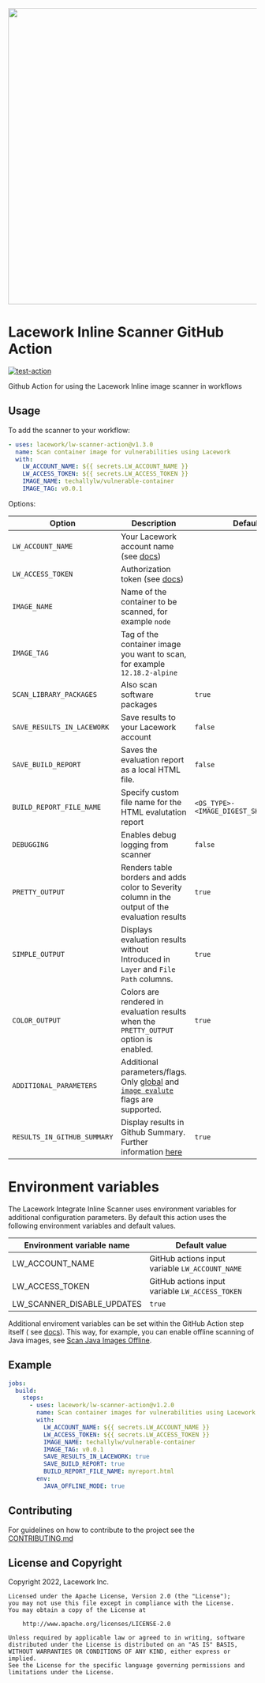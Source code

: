 <img src="https://techally-content.s3-us-west-1.amazonaws.com/public-content/lacework_logo_full.png" width="600">

# Lacework Inline Scanner GitHub Action

[![test-action](https://github.com/lacework/lw-scanner-action/actions/workflows/test-action.yaml/badge.svg?branch=main)](https://github.com/lacework/lw-scanner-action/actions/workflows/test-action.yaml)

Github Action for using the Lacework Inline image scanner in workflows

## Usage

To add the scanner to your workflow:

```yaml
- uses: lacework/lw-scanner-action@v1.3.0
  name: Scan container image for vulnerabilities using Lacework
  with:
    LW_ACCOUNT_NAME: ${{ secrets.LW_ACCOUNT_NAME }}
    LW_ACCESS_TOKEN: ${{ secrets.LW_ACCESS_TOKEN }}
    IMAGE_NAME: techallylw/vulnerable-container
    IMAGE_TAG: v0.0.1
```

Options:

| Option                      | Description                                                                                                                                                                                                                                               | Default                                |
|-----------------------------|-----------------------------------------------------------------------------------------------------------------------------------------------------------------------------------------------------------------------------------------------------------|----------------------------------------|
| `LW_ACCOUNT_NAME`           | Your Lacework account name (see [docs](https://docs.lacework.com/integrate-inline-scanner#configure-authentication-using-environment-variables))                                                                                                          |                                        |
| `LW_ACCESS_TOKEN`           | Authorization token (see [docs](https://docs.lacework.com/integrate-inline-scanner#obtain-the-inline-scanner-and-authorization-token))                                                                                                                    |                                        |
| `IMAGE_NAME`                | Name of the container to be scanned, for example `node`                                                                                                                                                                                                   |                                        |
| `IMAGE_TAG`                 | Tag of the container image you want to scan, for example `12.18.2-alpine`                                                                                                                                                                                 |                                        |
| `SCAN_LIBRARY_PACKAGES`     | Also scan software packages                                                                                                                                                                                                                               | `true`                                 |
| `SAVE_RESULTS_IN_LACEWORK`  | Save results to your Lacework account                                                                                                                                                                                                                     | `false`                                |
| `SAVE_BUILD_REPORT`         | Saves the evaluation report as a local HTML file.                                                                                                                                                                                                         | `false`                                |
| `BUILD_REPORT_FILE_NAME`    | Specify custom file name for the HTML evalutation report                                                                                                                                                                                                  | `<OS_TYPE>-<IMAGE_DIGEST_SHA256>.html` |
| `DEBUGGING`                 | Enables debug logging from scanner                                                                                                                                                                                                                        | `false`                                |
| `PRETTY_OUTPUT`             | Renders table borders and adds color to Severity column in the output of the evaluation results                                                                                                                                                           | `true`                                 |
| `SIMPLE_OUTPUT`             | Displays evaluation results without Introduced in `Layer` and `File Path` columns.                                                                                                                                                                        | `true`                                 |
| `COLOR_OUTPUT`              | Colors are rendered in evaluation results when the `PRETTY_OUTPUT` option is enabled.                                                                                                                                                                     | `true`                                 |
| `ADDITIONAL_PARAMETERS`     | Additional parameters/flags. Only [global](https://docs.lacework.com/onboarding/integrate-inline-scanner#global-flags) and [`image evalute`](https://docs.lacework.com/onboarding/integrate-inline-scanner#flags-for-image-evaluate) flags are supported. |                                        |
| `RESULTS_IN_GITHUB_SUMMARY` | Display results in Github Summary. Further information [here](https://github.blog/2022-05-09-supercharging-github-actions-with-job-summaries/)                                                                                                            | `true`                                 |

# Environment variables

The Lacework Integrate Inline Scanner uses environment variables for additional configuration parameters. By default
this action uses the following environment variables and default values.

| Environment variable name  | Default value                                   |
|----------------------------|-------------------------------------------------|
| LW_ACCOUNT_NAME            | GitHub actions input variable `LW_ACCOUNT_NAME` |
| LW_ACCESS_TOKEN            | GitHub actions input variable `LW_ACCESS_TOKEN` |
| LW_SCANNER_DISABLE_UPDATES | `true`                                          |

Additional enviroment variables can be set within the GitHub Action step itself (
see [docs](https://docs.github.com/en/actions/using-workflows/workflow-syntax-for-github-actions#jobsjob_idstepsenv)).
This way, for example, you can enable offline scanning of Java images,
see [Scan Java Images Offline](https://docs.lacework.com/onboarding/integrate-inline-scanner#scan-java-images-offline).

## Example

```yaml
jobs:
  build:
    steps:
      - uses: lacework/lw-scanner-action@v1.2.0
        name: Scan container images for vulnerabilities using Lacework
        with:
          LW_ACCOUNT_NAME: ${{ secrets.LW_ACCOUNT_NAME }}
          LW_ACCESS_TOKEN: ${{ secrets.LW_ACCESS_TOKEN }}
          IMAGE_NAME: techallylw/vulnerable-container
          IMAGE_TAG: v0.0.1
          SAVE_RESULTS_IN_LACEWORK: true
          SAVE_BUILD_REPORT: true
          BUILD_REPORT_FILE_NAME: myreport.html
        env:
          JAVA_OFFLINE_MODE: true
```

## Contributing

For guidelines on how to contribute to the project see the [CONTRIBUTING.md](CONTRIBUTING.md)

## License and Copyright

Copyright 2022, Lacework Inc.

```text
Licensed under the Apache License, Version 2.0 (the "License");
you may not use this file except in compliance with the License.
You may obtain a copy of the License at

    http://www.apache.org/licenses/LICENSE-2.0

Unless required by applicable law or agreed to in writing, software
distributed under the License is distributed on an "AS IS" BASIS,
WITHOUT WARRANTIES OR CONDITIONS OF ANY KIND, either express or implied.
See the License for the specific language governing permissions and
limitations under the License.
```
